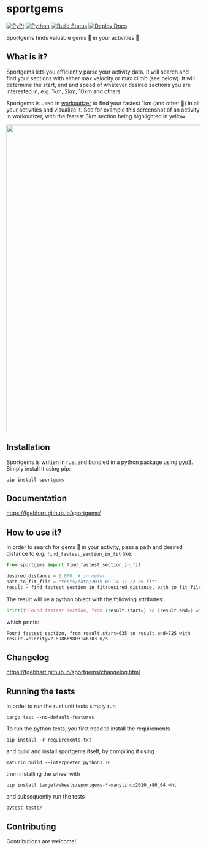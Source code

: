 # sportgems

[![PyPI](https://badge.fury.io/py/sportgems.svg)](https://badge.fury.io/py/sportgems) [![Python](https://img.shields.io/pypi/pyversions/sportgems.svg?style=plastic)](https://badge.fury.io/py/sportgems) [![Build Status](https://github.com/fgebhart/sportgems/workflows/Test/badge.svg)](https://github.com/fgebhart/sportgems/actions?query=workflow%3ATest) [![Deploy Docs](https://github.com/fgebhart/sportgems/actions/workflows/deploy_docs.yml/badge.svg)](https://github.com/fgebhart/sportgems/actions/workflows/deploy_docs.yml)

Sportgems finds valuable gems 💎 in your activities 🚴


## What is it?
Sportgems lets you efficiently parse your activity data. It will search and find your
sections with either max velocity or max climb (see below). It will determine the start,
end and speed of whatever desired sections you are interested in, e.g. 1km, 2km, 10km
and others. 

Sportgems is used in [workoutizer](https://github.com/fgebhart/workoutizer) to find your
fastest 1km (and other 💎) in all your activities and visualize it. See for example this
screenshot of an activity in workoutizer, with the fastest 3km section being highlighted
in yellow:

<img src="https://i.imgur.com/nOYiFm6.png" width="800">

## Installation
Sportgems is written in rust and bundled in a python package using [pyo3](https://pyo3.rs/). Simply
install it using pip:
```
pip install sportgems
```

## Documentation
https://fgebhart.github.io/sportgems/

## How to use it?

In order to search for gems 💎 in your activity, pass a path and desired distance to e.g.
`find_fastest_section_in_fit` like:

```python
from sportgems import find_fastest_section_in_fit

desired_distance = 1_000  # in meter
path_to_fit_file = "tests/data/2019-09-14-17-22-05.fit"
result = find_fastest_section_in_fit(desired_distance, path_to_fit_file)
```
The result will be a python object with the following attributes:
```python
print(f'Found fastest section, from {result.start=} to {result.end=} with {result.velocity=} m/s')
```

which prints:
```
Found fastest section, from result.start=635 to result.end=725 with result.velocity=2.898669803146783 m/s
```

## Changelog
https://fgebhart.github.io/sportgems/changelog.html

## Running the tests

In order to run the rust unit tests simply run
```
cargo test --no-default-features
```
To run the python tests, you first need to install the requirements
```
pip install -r requirements.txt
```
and build and install sportgems itself, by compiling it using
```
maturin build --interpreter python3.10
```
then installing the wheel with
```
pip install target/wheels/sportgems-*-manylinux2010_x86_64.whl
```
and subsequently run the tests
```
pytest tests/
```

## Contributing
Contributions are welcome!
